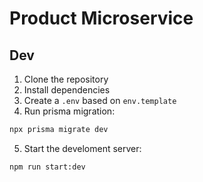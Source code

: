 # Product Microservice


## Dev

1. Clone the repository
2. Install dependencies
3. Create a `.env` based on `env.template`
4. Run prisma migration:
```bash
npx prisma migrate dev
```
5. Start the develoment server:
```bash
npm run start:dev
```